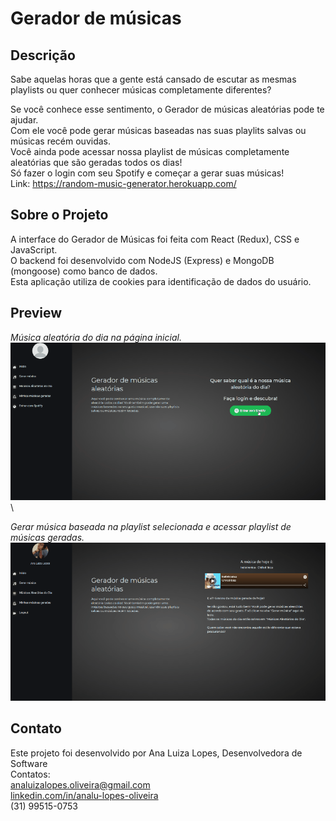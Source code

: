 

# Gerador de músicas

## Descrição

Sabe aquelas horas que a gente está cansado de escutar as mesmas playlists ou quer conhecer músicas completamente diferentes?

Se você conhece esse sentimento, o Gerador de músicas aleatórias pode te ajudar.\
Com ele você pode gerar músicas baseadas nas suas playlits salvas ou músicas recém ouvidas.\
Você ainda pode acessar nossa playlist de músicas completamente aleatórias que são geradas todos os dias!\
Só fazer o login com seu Spotify e começar a gerar suas músicas!\
Link: https://random-music-generator.herokuapp.com/

## Sobre o Projeto

A interface do Gerador de Músicas foi feita com React (Redux), CSS e JavaScript.\
O backend foi desenvolvido com NodeJS (Express) e MongoDB (mongoose) como banco de dados.\
Esta aplicação utiliza de cookies para identificação de dados do usuário.

## Preview

*Música aleatória do dia na página inicial.*\
![](preview1.gif)\

*Gerar música baseada na playlist selecionada e acessar playlist de músicas geradas.*\
![](preview2.gif)


## Contato

Este projeto foi desenvolvido por Ana Luiza Lopes, Desenvolvedora de Software\
Contatos:\
analuizalopes.oliveira@gmail.com\
[linkedin.com/in/analu-lopes-oliveira](linkedin.com/in/analu-lopes-oliveira) \
(31) 99515-0753
